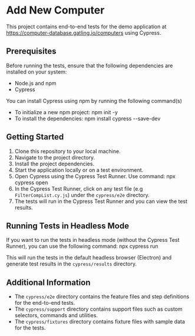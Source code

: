 # Add New Computer

This project contains end-to-end tests for the demo application at https://computer-database.gatling.io/computers using Cypress.

## Prerequisites

Before running the tests, ensure that the following dependencies are installed on your system:

- Node.js and npm
- Cypress

You can install Cypress using npm by running the following command(s)
- To initialize a new npm project: npm init -y
- To install the dependencies: npm install cypress --save-dev

## Getting Started

1. Clone this repository to your local machine.
2. Navigate to the project directory.
3. Install the project dependencies.
4. Start the application locally or on a test environment.
5. Open Cypress using the Cypress Test Runner. Use command: npx cypress open
6. In the Cypress Test Runner, click on any test file (e.g `FilterCompList.cy.js`) under the `cypress/e2e` directory.
7. The tests will run in the Cypress Test Runner and you can view the test results.

## Running Tests in Headless Mode

If you want to run the tests in headless mode (without the Cypress Test Runner), you can use the following command: npx cypress run

This will run the tests in the default headless browser (Electron) and generate test results in the `cypress/results` directory.


## Additional Information

- The `cypress/e2e` directory contains the feature files and step definitions for the end-to-end tests.
- The `cypress/support` directory contains support files such as custom selectors, commands and utilities.
- The `cypress/fixtures` directory contains fixture files with sample data for the tests.



